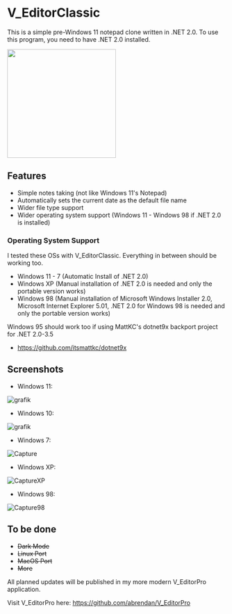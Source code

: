 # V_EditorClassic

This is a simple pre-Windows 11 notepad clone written in .NET 2.0. To use this program, you need to have .NET 2.0 installed.

<img src="https://github.com/abrendan/V_EditorClassic/assets/94894839/0c08069f-806d-49dc-8f39-7ae595941a66" width="250" height="250">


## Features

- Simple notes taking (not like Windows 11's Notepad)
- Automatically sets the current date as the default file name
- Wider file type support
- Wider operating system support (Windows 11 - Windows 98 if .NET 2.0 is installed)

### Operating System Support

I tested these OSs with V_EditorClassic. Everything in between should be working too.

- Windows 11 - 7 (Automatic Install of .NET 2.0)
- Windows XP (Manual installation of .NET 2.0 is needed and only the portable version works)
- Windows 98 (Manual installation of Microsoft Windows Installer 2.0, Microsoft Internet Explorer 5.01, .NET 2.0 for Windows 98 is needed and only the portable version works)

Windows 95 should work too if using MattKC's dotnet9x backport project for .NET 2.0-3.5
- https://github.com/itsmattkc/dotnet9x

## Screenshots

- Windows 11:

![grafik](https://github.com/abrendan/V_EditorClassic/assets/94894839/a751f426-0ca0-413a-b49f-16837148fd49)

- Windows 10:

![grafik](https://github.com/abrendan/V_EditorPro/assets/94894839/401255e1-f216-42ab-bf25-cac7879ec9a9)

- Windows 7:

![Capture](https://github.com/abrendan/V_EditorPro/assets/94894839/fe423236-d018-44ff-a88c-16d93c963a31)

- Windows XP:

![CaptureXP](https://github.com/abrendan/V_EditorPro/assets/94894839/e35dc4bb-cc65-4990-9d6a-b2df5da25518)

- Windows 98:

![Capture98](https://github.com/abrendan/V_EditorPro/assets/94894839/24f21218-662c-47e0-8ea3-953e19c01bbc)


## To be done

- ~~Dark Mode~~
- ~~Linux Port~~
- ~~MacOS Port~~
- ~~More~~

All planned updates will be published in my more modern V_EditorPro application.

Visit V_EditorPro here: https://github.com/abrendan/V_EditorPro
